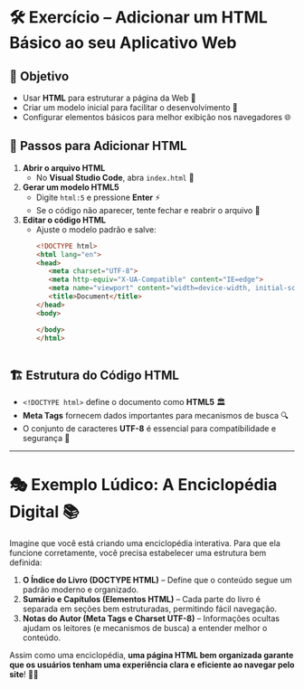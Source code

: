 # 🛠️ Exercício – Adicionar um HTML Básico ao seu Aplicativo Web

## 📌 Objetivo
- Usar **HTML** para estruturar a página da Web 📄
- Criar um modelo inicial para facilitar o desenvolvimento 🚀
- Configurar elementos básicos para melhor exibição nos navegadores 🌐

## 🔧 Passos para Adicionar HTML
1. **Abrir o arquivo HTML**
   - No **Visual Studio Code**, abra `index.html` 📂
2. **Gerar um modelo HTML5**
   - Digite `html:5` e pressione **Enter** ⚡
   - Se o código não aparecer, tente fechar e reabrir o arquivo 🔄
3. **Editar o código HTML**
   - Ajuste o modelo padrão e salve:
      ```html
      <!DOCTYPE html>
      <html lang="en">
      <head>
         <meta charset="UTF-8">
         <meta http-equiv="X-UA-Compatible" content="IE=edge">
         <meta name="viewport" content="width=device-width, initial-scale=1.0">
         <title>Document</title>
      </head>
      <body>

      </body>
      </html>
   ```
## 🏗️ Estrutura do Código HTML
- `<!DOCTYPE html>` define o documento como **HTML5** 🏛️
- **Meta Tags** fornecem dados importantes para mecanismos de busca 🔍
- O conjunto de caracteres **UTF-8** é essencial para compatibilidade e segurança 🔐

---

# 🎭 Exemplo Lúdico: A Enciclopédia Digital 📚

Imagine que você está criando uma enciclopédia interativa. Para que ela funcione corretamente, você precisa estabelecer uma estrutura bem definida:

1. **O Índice do Livro (DOCTYPE HTML)** – Define que o conteúdo segue um padrão moderno e organizado.
2. **Sumário e Capítulos (Elementos HTML)** – Cada parte do livro é separada em seções bem estruturadas, permitindo fácil navegação.
3. **Notas do Autor (Meta Tags e Charset UTF-8)** – Informações ocultas ajudam os leitores (e mecanismos de busca) a entender melhor o conteúdo.

Assim como uma enciclopédia, **uma página HTML bem organizada garante que os usuários tenham uma experiência clara e eficiente ao navegar pelo site**! 🚀📖